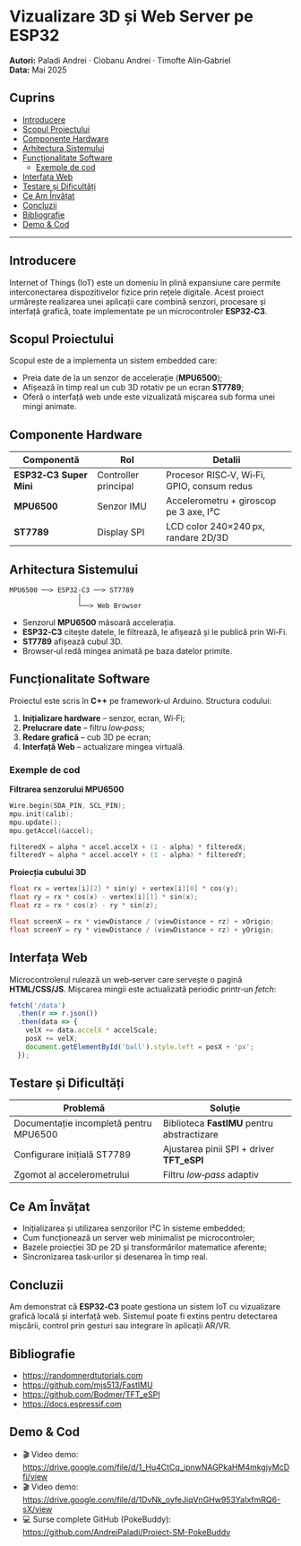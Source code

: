 # Vizualizare 3D și Web Server pe ESP32

**Autori:** Paladi Andrei · Ciobanu Andrei · Timofte Alin‑Gabriel  
**Data:** Mai 2025

## Cuprins
- [Introducere](#introducere)
- [Scopul Proiectului](#scopul-proiectului)
- [Componente Hardware](#componente-hardware)
- [Arhitectura Sistemului](#arhitectura-sistemului)
- [Funcționalitate Software](#funcționalitate-software)
  - [Exemple de cod](#exemple-de-cod)
- [Interfața Web](#interfața-web)
- [Testare și Dificultăți](#testare-și-dificultăți)
- [Ce Am Învățat](#ce-am-învățat)
- [Concluzii](#concluzii)
- [Bibliografie](#bibliografie)
- [Demo & Cod](#demo--cod)

---

## Introducere
Internet of Things (IoT) este un domeniu în plină expansiune care permite interconectarea dispozitivelor fizice prin rețele digitale. Acest proiect urmărește realizarea unei aplicații care combină senzori, procesare și interfață grafică, toate implementate pe un microcontroler **ESP32‑C3**.

## Scopul Proiectului
Scopul este de a implementa un sistem embedded care:
- Preia date de la un senzor de accelerație (**MPU6500**);
- Afișează în timp real un cub 3D rotativ pe un ecran **ST7789**;
- Oferă o interfață web unde este vizualizată mișcarea sub forma unei mingi animate.

## Componente Hardware

| Componentă             | Rol                | Detalii                                                      |
|------------------------|--------------------|--------------------------------------------------------------|
| **ESP32‑C3 Super Mini**| Controller principal | Procesor RISC‑V, Wi‑Fi, GPIO, consum redus                  |
| **MPU6500**            | Senzor IMU         | Accelerometru + giroscop pe 3 axe, I²C                       |
| **ST7789**             | Display SPI        | LCD color 240×240 px, randare 2D/3D                          |

## Arhitectura Sistemului
```text
MPU6500 ──> ESP32‑C3 ──> ST7789
                 │
                 └──> Web Browser
```
- Senzorul **MPU6500** măsoară accelerația.  
- **ESP32‑C3** citește datele, le filtrează, le afișează și le publică prin Wi‑Fi.  
- **ST7789** afișează cubul 3D.  
- Browser‑ul redă mingea animată pe baza datelor primite.

## Funcționalitate Software
Proiectul este scris în **C++** pe framework‑ul Arduino. Structura codului:
1. **Inițializare hardware** – senzor, ecran, Wi‑Fi;  
2. **Prelucrare date** – filtru *low‑pass*;  
3. **Redare grafică** – cub 3D pe ecran;  
4. **Interfață Web** – actualizare mingea virtuală.

### Exemple de cod

**Filtrarea senzorului MPU6500**
```cpp
Wire.begin(SDA_PIN, SCL_PIN);
mpu.init(calib);
mpu.update();
mpu.getAccel(&accel);

filteredX = alpha * accel.accelX + (1 - alpha) * filteredX;
filteredY = alpha * accel.accelY + (1 - alpha) * filteredY;
```

**Proiecția cubului 3D**
```cpp
float rx = vertex[i][2] * sin(y) + vertex[i][0] * cos(y);
float ry = rx * cos(x) - vertex[i][1] * sin(x);
float rz = rx * cos(z) - ry * sin(z);

float screenX = rx * viewDistance / (viewDistance + rz) + xOrigin;
float screenY = ry * viewDistance / (viewDistance + rz) + yOrigin;
```

## Interfața Web
Microcontrolerul rulează un web‑server care servește o pagină **HTML/CSS/JS**. Mișcarea mingii este actualizată periodic printr‑un *fetch*:
```js
fetch('/data')
  .then(r => r.json())
  .then(data => {
    velX += data.accelX * accelScale;
    posX += velX;
    document.getElementById('ball').style.left = posX + 'px';
  });
```

## Testare și Dificultăți

| Problemă                                       | Soluție                                        |
|-----------------------------------------------|------------------------------------------------|
| Documentație incompletă pentru MPU6500        | Biblioteca **FastIMU** pentru abstractizare    |
| Configurare inițială ST7789                   | Ajustarea pinii SPI + driver **TFT_eSPI**      |
| Zgomot al accelerometrului                    | Filtru *low‑pass* adaptiv                      |

## Ce Am Învățat
- Inițializarea și utilizarea senzorilor I²C în sisteme embedded;
- Cum funcționează un server web minimalist pe microcontroler;
- Bazele proiecției 3D pe 2D și transformărilor matematice aferente;
- Sincronizarea task‑urilor și desenarea în timp real.

## Concluzii
Am demonstrat că **ESP32‑C3** poate gestiona un sistem IoT cu vizualizare grafică locală și interfață web. Sistemul poate fi extins pentru detectarea mișcării, control prin gesturi sau integrare în aplicații AR/VR.

## Bibliografie
- <https://randomnerdtutorials.com>  
- <https://github.com/mjs513/FastIMU>  
- <https://github.com/Bodmer/TFT_eSPI>  
- <https://docs.espressif.com>  

## Demo & Cod
- 🎬 Video demo: <https://drive.google.com/file/d/1_Hu4CtCq_ipnwNAGPkaHM4mkgjyMcDfi/view>  
- 🎬 Video demo: <https://drive.google.com/file/d/1DvNk_oyfeJiqVnGHw953YaIxfmRQ6-sX/view>  
- 💻 Surse complete GitHub (PokeBuddy): <https://github.com/AndreiPaladi/Proiect-SM-PokeBuddy>
